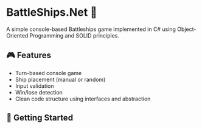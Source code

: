 # BattleShips.Net 🎯

A simple console-based Battleships game implemented in C# using Object-Oriented Programming and SOLID principles.

## 🎮 Features

- Turn-based console game
- Ship placement (manual or random)
- Input validation
- Win/lose detection
- Clean code structure using interfaces and abstraction

## 🚀 Getting Started
